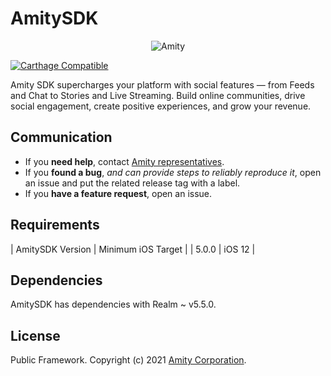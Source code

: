 # AmitySDK

<p align="center" >
  <img src="https://gblobscdn.gitbook.com/spaces%2F-MX0mOAVWkotGme0iRzu%2Favatar-1617350918855.png?alt=media" alt="Amity" title="AmitySDK">
</p>

[![Carthage Compatible](https://img.shields.io/badge/Carthage-compatible-4BC51D.svg?style=flat)](https://github.com/Carthage/Carthage)

Amity SDK supercharges your platform with social features — from Feeds and Chat to Stories and Live Streaming. Build online communities, drive social engagement, create positive experiences, and grow your revenue.

## Communication

- If you **need help**, contact [Amity representatives](https://amity.co/).
- If you **found a bug**, _and can provide steps to reliably reproduce it_, open an issue and put the related release tag with a label.
- If you **have a feature request**, open an issue.

## Requirements

| AmitySDK Version | Minimum iOS Target  | 
| 5.0.0 | iOS 12 |

## Dependencies

AmitySDK has dependencies with Realm ~ v5.5.0.

## License

Public Framework. Copyright (c) 2021 [Amity Corporation](https://amity.co).